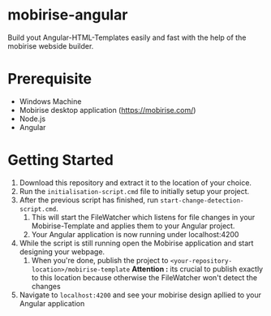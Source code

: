 # mobirise-angular
Build yout Angular-HTML-Templates easily and fast with the help of the mobirise webside builder.

# Prerequisite
- Windows Machine
- Mobirise desktop application (https://mobirise.com/)
- Node.js
- Angular

# Getting Started
1. Download this repository and extract it to the location of your choice.
2. Run the `initialisation-script.cmd` file to initially setup your project.
3. After the previous script has finished, run `start-change-detection-script.cmd`. 
    1. This will start the FileWatcher which listens for file changes in your Mobirise-Template and applies them to your Angular project.
    2. Your Angular application is now running under localhost:4200
4. While the script is still running open the Mobirise application and start designing your webpage.    
    1. When you're done, publish the project to `<your-repository-location>/mobirise-template` **Attention :** its crucial to publish exactly to this location because otherwise the FileWatcher won't detect the changes
5. Navigate to `localhost:4200` and see your mobirise design apllied to your Angular application
